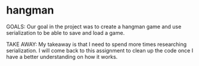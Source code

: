 # hangman
GOALS:
Our goal in the project was to create a hangman game and use serialization to be able to save and load a game. 

TAKE AWAY: 
My takeaway is that I need to spend more times researching serialization. I will come back to this assignment to clean up the code once I have a better understanding on how it works. 
